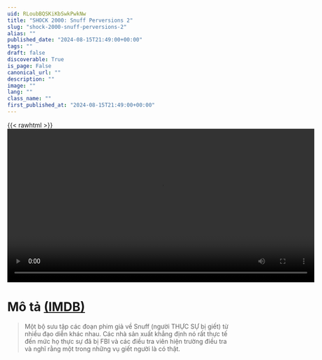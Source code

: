 ```yaml
---
uid: RLoubBQSKiKbSwkPwkNw
title: "SHOCK 2000: Snuff Perversions 2"
slug: "shock-2000-snuff-perversions-2"
alias: ""
published_date: "2024-08-15T21:49:00+00:00"
tags: ""
draft: false
discoverable: True
is_page: False
canonical_url: ""
description: ""
image: ""
lang: ""
class_name: ""
first_published_at: "2024-08-15T21:49:00+00:00"
---
```


{{< rawhtml >}}
<video width="700" height="350" controls="">
<source src="https://pomf2.lain.la/f/io5smbq3.mp4" type="video/mp4">
{{< /rawhtml >}}
Your browser does not support HTML video.
</video>

# Mô tả [(IMDB)](https://www.imdb.com/title/tt25785706/)

> Một bộ sưu tập các đoạn phim giả về Snuff (người THỰC SỰ bị giết) từ nhiều đạo diễn khác nhau. Các nhà sản xuất khẳng định nó rất thực tế đến mức họ thực sự đã bị FBI và các điều tra viên hiện trường điều tra và nghĩ rằng một trong những vụ giết người là có thật.